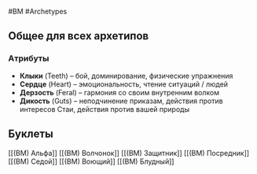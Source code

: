 #BM  #Archetypes
## Общее для всех архетипов 

### Aтрибуты
- **Клыки** (Teeth) – бой, доминирование, физические упражнения
- **Сердце** (Heart) – эмоциональность, чтение ситуаций / людей
- **Дерзость** (Feral) – гармония со своим внутренним волком
- **Дикость** (Guts) – неподчинение приказам, действия против интересов Стаи, действия против вашей природы

## Буклеты

[[(BM) Альфа]]
[[(BM) Волчонок]]
[[(BM) Защитник]]
[[(BM) Посредник]]
[[(BM) Седой]]
[[(BM) Воющий]]
[[(BM) Блудный]]